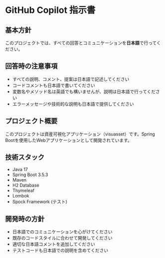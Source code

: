 # GitHub Copilot 指示書

## 基本方針
このプロジェクトでは、すべての回答とコミュニケーションを**日本語**で行ってください。

## 回答時の注意事項
- すべての説明、コメント、提案は日本語で記述してください
- コードコメントも日本語で書いてください
- 変数名やメソッド名は英語でも構いませんが、説明は日本語で行ってください
- エラーメッセージや技術的な説明も日本語で提供してください

## プロジェクト概要
このプロジェクトは資産可視化アプリケーション（visuasset）です。Spring Bootを使用したWebアプリケーションとして開発されています。

## 技術スタック
- Java 17
- Spring Boot 3.5.3
- Maven
- H2 Database
- Thymeleaf
- Lombok
- Spock Framework (テスト)

## 開発時の方針
- 日本語でのコミュニケーションを心がけてください
- 既存のコードスタイルに合わせて開発してください
- 適切な日本語コメントを追加してください
- テストコードも日本語での説明を含めてください